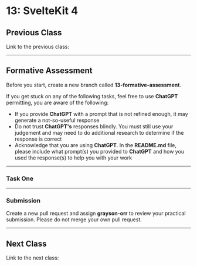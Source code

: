 # 13: SvelteKit 4

## Previous Class

Link to the previous class:

---

## Formative Assessment

Before you start, create a new branch called **13-formative-assessment**.

If you get stuck on any of the following tasks, feel free to use **ChatGPT** permitting, you are aware of the following:

- If you provide **ChatGPT** with a prompt that is not refined enough, it may generate a not-so-useful response
- Do not trust **ChatGPT's** responses blindly. You must still use your judgement and may need to do additional research to determine if the response is correct
- Acknowledge that you are using **ChatGPT**. In the **README.md** file, please include what prompt(s) you provided to **ChatGPT** and how you used the response(s) to help you with your work

---

### Task One

---

### Submission

Create a new pull request and assign **grayson-orr** to review your practical submission. Please do not merge your own pull request.

---

## Next Class

Link to the next class:
